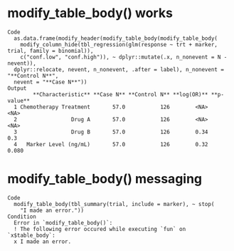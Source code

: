 # modify_table_body() works

    Code
      as.data.frame(modify_header(modify_table_body(modify_table_body(
        modify_column_hide(tbl_regression(glm(response ~ trt + marker, trial, family = binomial)),
        c("conf.low", "conf.high")), ~ dplyr::mutate(.x, n_nonevent = N - nevent)),
      dplyr::relocate, nevent, n_nonevent, .after = label), n_nonevent = "**Control N**",
      nevent = "**Case N**"))
    Output
            **Characteristic** **Case N** **Control N** **log(OR)** **p-value**
      1 Chemotherapy Treatment       57.0           126        <NA>        <NA>
      2                 Drug A       57.0           126        <NA>        <NA>
      3                 Drug B       57.0           126        0.34         0.3
      4   Marker Level (ng/mL)       57.0           126        0.32       0.080

# modify_table_body() messaging

    Code
      modify_table_body(tbl_summary(trial, include = marker), ~ stop(
        "I made an error."))
    Condition
      Error in `modify_table_body()`:
      ! The following error occured while executing `fun` on `x$table_body`:
      x I made an error.

